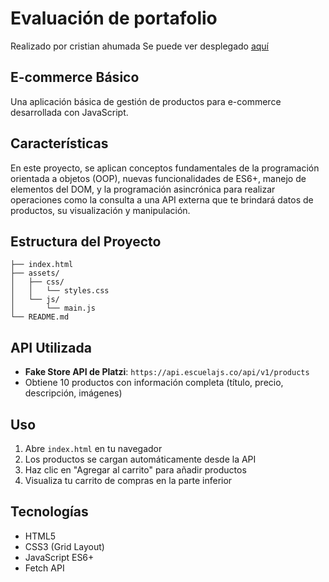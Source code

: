 # Evaluación de portafolio

Realizado por cristian ahumada
Se puede ver desplegado [aquí](https://cristiandpto23.github.io/mod4-eval-portafolio/)

## E-commerce Básico

Una aplicación básica de gestión de productos para e-commerce desarrollada con JavaScript.

## Características

En este proyecto, se aplican conceptos fundamentales de la programación orientada a objetos (OOP), nuevas funcionalidades de ES6+, manejo de elementos del DOM, y la programación asincrónica para realizar operaciones como la consulta a una API externa que te brindará datos de productos, su visualización y manipulación.

## Estructura del Proyecto

```
├── index.html
├── assets/
│   ├── css/
│   │   └── styles.css
│   └── js/
│       └── main.js
└── README.md
```

## API Utilizada

-   **Fake Store API de Platzi**: `https://api.escuelajs.co/api/v1/products`
-   Obtiene 10 productos con información completa (título, precio, descripción, imágenes)

## Uso

1. Abre `index.html` en tu navegador
2. Los productos se cargan automáticamente desde la API
3. Haz clic en "Agregar al carrito" para añadir productos
4. Visualiza tu carrito de compras en la parte inferior

## Tecnologías

-   HTML5
-   CSS3 (Grid Layout)
-   JavaScript ES6+
-   Fetch API

